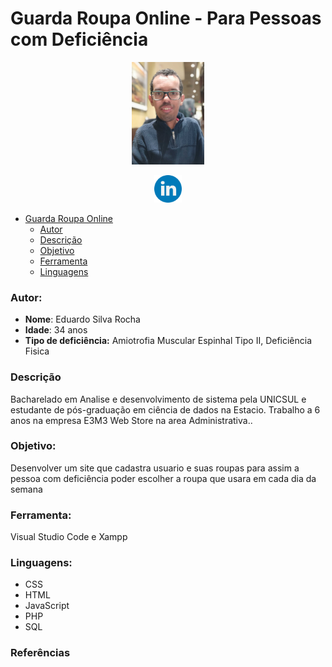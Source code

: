# Guarda Roupa Online - Para Pessoas com Deficiência 

<p style="text-align: center">
 <img alt="Eduardo Rocha" src="assets/images/fotoedu.jpg" height="164px" />
</p>

<p style="text-align: center">
 <a href="https://www.linkedin.com/in/eduardo-rocha-25870a1a6/">
  <img alt="Linkedin" src="assets/images/linkedin.png" height="44px" />
 </a>
</p>

- [Guarda Roupa Online](#Para-Pessoas-com-Deficiência )
    - [Autor](#autor)
    - [Descrição](#descrição)
    - [Objetivo](#objetivo)
    - [Ferramenta](#ferramenta)
    - [Linguagens](#linguagens)

### Autor:

- **Nome**: Eduardo Silva Rocha
- **Idade**: 34 anos
- **Tipo de deficiência:** Amiotrofia Muscular Espinhal Tipo II, Deficiência Fisica

### Descrição

Bacharelado em Analise e desenvolvimento de sistema pela UNICSUL e estudante de pós-graduação em ciência de dados na Estacio. Trabalho a 6 anos na empresa E3M3 Web Store na area Administrativa.. 


### Objetivo:

Desenvolver um site que cadastra usuario e suas roupas para assim a pessoa com deficiência poder escolher a roupa que usara em cada dia da semana

### Ferramenta:

Visual Studio Code e Xampp

### Linguagens: 

- CSS
- HTML
- JavaScript
- PHP
- SQL

### Referências
